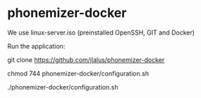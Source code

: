 # phonemizer-docker

We use linux-server.iso (preinstalled OpenSSH, GIT and Docker)

Run the application:

git clone https://github.com/jlalus/phonemizer-docker

chmod 744 phonemizer-docker/configuration.sh

./phonemizer-docker/configuration.sh
